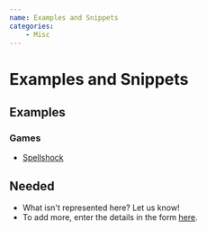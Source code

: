 ```yaml
---
name: Examples and Snippets
categories:
    - Misc
---
```


# Examples and Snippets

## Examples

### Games

* [Spellshock](https://www.coregames.com/games/e23e99658d084ef59897ecee49f5d393)

## Needed

* What isn't represented here? Let us know!
* To add more, enter the details in the form [here](https://forms.gle/br8ZjanQGU2LkBvPA).
